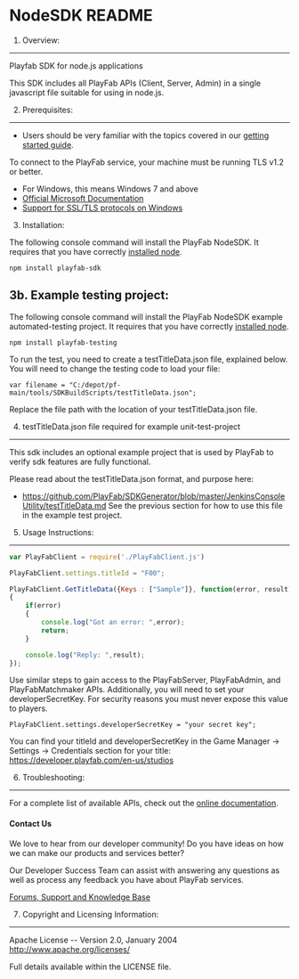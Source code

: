 NodeSDK README
========
1. Overview:
----
Playfab SDK for node.js applications

This SDK includes all PlayFab APIs (Client, Server, Admin) in a single javascript file suitable for using in node.js.

2. Prerequisites:
----
* Users should be very familiar with the topics covered in our [getting started guide](https://playfab.com/docs/getting-started-with-playfab/).

To connect to the PlayFab service, your machine must be running TLS v1.2 or better.
* For Windows, this means Windows 7 and above
* [Official Microsoft Documentation](https://msdn.microsoft.com/en-us/library/windows/desktop/aa380516%28v=vs.85%29.aspx)
* [Support for SSL/TLS protocols on Windows](http://blogs.msdn.com/b/kaushal/archive/2011/10/02/support-for-ssl-tls-protocols-on-windows.aspx)

3. Installation:

The following console command will install the PlayFab NodeSDK.  It requires that you have correctly [installed node](https://nodejs.org/en/download/).

```
npm install playfab-sdk
```

3b. Example testing project:
----

The following console command will install the PlayFab NodeSDK example automated-testing project.  It requires that you have correctly [installed node](https://nodejs.org/en/download/).
```
npm install playfab-testing
```

To run the test, you need to create a testTitleData.json file, explained below.  You will need to change the testing code to load your file:
```
var filename = "C:/depot/pf-main/tools/SDKBuildScripts/testTitleData.json";
```

Replace the file path with the location of your testTitleData.json file.

4. testTitleData.json file required for example unit-test-project
----

This sdk includes an optional example project that is used by PlayFab to verify sdk features are fully functional.

Please read about the testTitleData.json format, and purpose here:
* https://github.com/PlayFab/SDKGenerator/blob/master/JenkinsConsoleUtility/testTitleData.md
See the previous section for how to use this file in the example test project.

5. Usage Instructions:
----
```javascript
var PlayFabClient = require('./PlayFabClient.js')

PlayFabClient.settings.titleId = "F00";

PlayFabClient.GetTitleData({Keys : ["Sample"]}, function(error, result)
{
	if(error)
	{
		console.log("Got an error: ",error);
		return;
	}

	console.log("Reply: ",result);
});
```

Use similar steps to gain access to the PlayFabServer, PlayFabAdmin, and PlayFabMatchmaker APIs.  Additionally, you will need to set your developerSecretKey.  For security reasons you must never expose this value to players.

```
PlayFabClient.settings.developerSecretKey = "your secret key";
```

You can find your titleId and developerSecretKey in the Game Manager -> Settings -> Credentials section for your title: https://developer.playfab.com/en-us/studios

6. Troubleshooting:
----
For a complete list of available APIs, check out the [online documentation](http://api.playfab.com/Documentation/).

#### Contact Us
We love to hear from our developer community!
Do you have ideas on how we can make our products and services better?

Our Developer Success Team can assist with answering any questions as well as process any feedback you have about PlayFab services.

[Forums, Support and Knowledge Base](https://community.playfab.com/hc/en-us)


7. Copyright and Licensing Information:
----
  Apache License --
  Version 2.0, January 2004
  http://www.apache.org/licenses/

  Full details available within the LICENSE file.

